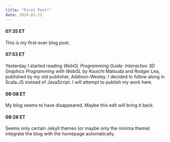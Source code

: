 ```yaml
---
title: "First Post!"
date: 2024-03-12
---
```

#### 07:35 ET
This is my first-ever blog post.

#### 07:53 ET
Yesterday I started reading
_WebGL Programming Guide: Interactive 3D Graphics Programming with WebGL_ by Kouichi Matsuda and Rodger Lea,
published by my old publisher, Addison-Wesley.
I decided to follow along in Scala.JS instead of JavaScript. 
I will attempt to publish my work here.

#### 08:08 ET
My blog seems to have disappeared. Maybe this edit will bring it back.

#### 08:26 ET
Seems only certain Jekyll themes (or maybe only the minima theme) integrate the blog with the homepage automatically.
